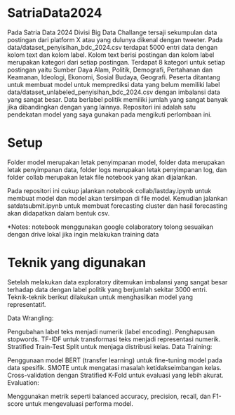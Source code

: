 # SatriaData2024

Pada Satria Data 2024 Divisi Big Data Challange tersaji sekumpulan data postingan dari platform X atau yang dulunya dikenal dengan tweeter. Pada data/dataset_penyisihan_bdc_2024.csv terdapat 5000 entri data dengan kolom text dan kolom label. Kolom text berisi postingan dan kolom label merupakan kategori dari setiap postingan. Terdapat 8 kategori untuk setiap postingan yaitu Sumber Daya Alam, Politik, Demografi, Pertahanan dan Keamanan, Ideologi, Ekonomi, Sosial Budaya, Geografi. Peserta ditantang untuk membuat model untuk memprediksi data yang belum memiliki label data/dataset_unlabeled_penyisihan_bdc_2024.csv dengan imbalansi data yang sangat besar. Data berlabel politik memiliki jumlah yang sangat banyak jika dibandingkan dengan yang lainnya. Repositori ini adalah satu pendekatan model yang saya gunakan pada mengikuti perlombaan ini.

# Setup
Folder model merupakan letak penyimpanan model, folder data merupakan letak penyimpanan data, folder logs merupakan letak penyimpanan log, dan folder collab merupakan letak file notebook yang akan dijalankan.

Pada repositori ini cukup jalankan notebook collab/lastday.ipynb untuk membuat model dan model akan tersimpan di file model. Kemudian jalankan satdatsubmit.ipynb untuk membuat forecasting cluster dan hasil forecasting akan didapatkan dalam bentuk csv. 


*Notes: notebook menggunakan google colaboratory tolong sesuaikan dengan drive lokal jika ingin melakukan training data

# Teknik yang digunakan
Setelah melakukan data exploratory ditemukan imbalansi yang sangat besar terhadap data dengan label politik yang berjumlah sekitar 3000 entri. Teknik-teknik berikut dilakukan untuk menghasilkan model yang representatif.

Data Wrangling:

Pengubahan label teks menjadi numerik (label encoding).
Penghapusan stopwords.
TF-IDF untuk transformasi teks menjadi representasi numerik.
Stratified Train-Test Split untuk menjaga distribusi kelas.
Data Training:

Penggunaan model BERT (transfer learning) untuk fine-tuning model pada data spesifik.
SMOTE untuk mengatasi masalah ketidakseimbangan kelas.
Cross-validation dengan Stratified K-Fold untuk evaluasi yang lebih akurat.
Evaluation:

Menggunakan metrik seperti balanced accuracy, precision, recall, dan F1-score untuk mengevaluasi performa model.
